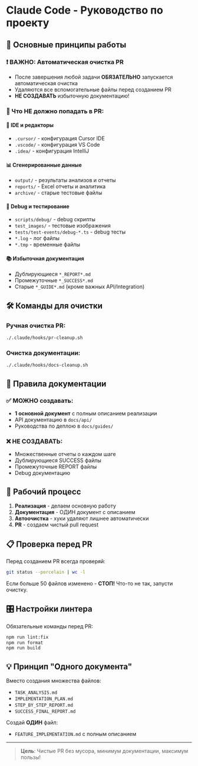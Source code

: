 # Claude Code - Руководство по проекту

## 🎯 Основные принципы работы

### ❗ ВАЖНО: Автоматическая очистка PR
- После завершения любой задачи **ОБЯЗАТЕЛЬНО** запускается автоматическая очистка
- Удаляются все вспомогательные файлы перед созданием PR
- **НЕ СОЗДАВАТЬ** избыточную документацию!

### 📁 Что НЕ должно попадать в PR:

#### 🔧 IDE и редакторы
- `.cursor/` - конфигурация Cursor IDE  
- `.vscode/` - конфигурация VS Code
- `.idea/` - конфигурация IntelliJ

#### 📊 Сгенерированные данные
- `output/` - результаты анализов и отчеты
- `reports/` - Excel отчеты и аналитика
- `archive/` - старые тестовые файлы

#### 🐛 Debug и тестирование  
- `scripts/debug/` - debug скрипты
- `test_images/` - тестовые изображения
- `tests/test-events/debug-*.ts` - debug тесты
- `*.log` - лог файлы
- `*.tmp` - временные файлы

#### 📚 Избыточная документация
- Дублирующиеся `*_REPORT*.md`
- Промежуточные `*_SUCCESS*.md` 
- Старые `*_GUIDE*.md` (кроме важных API/Integration)

## 🛠 Команды для очистки

### Ручная очистка PR:
```bash
./.claude/hooks/pr-cleanup.sh
```

### Очистка документации:
```bash
./.claude/hooks/docs-cleanup.sh
```

## 🎯 Правила документации

### ✅ МОЖНО создавать:
- **1 основной документ** с полным описанием реализации
- API документацию в `docs/api/`
- Руководства по деплою в `docs/guides/`

### ❌ НЕ СОЗДАВАТЬ:
- Множественные отчеты о каждом шаге
- Дублирующиеся SUCCESS файлы  
- Промежуточные REPORT файлы
- Debug документацию

## 🚀 Рабочий процесс

1. **Реализация** - делаем основную работу
2. **Документация** - ОДИН документ с описанием
3. **Автоочистка** - хуки удаляют лишнее автоматически
4. **PR** - создаем чистый pull request

## 📋 Проверка перед PR

Перед созданием PR всегда проверяй:
```bash
git status --porcelain | wc -l
```

Если больше 50 файлов изменено - **СТОП!** 
Что-то не так, запусти очистку.

## 🎛 Настройки линтера

Обязательные команды перед PR:
```bash
npm run lint:fix
npm run format  
npm run build
```

## 💡 Принцип "Одного документа"

Вместо создания множества файлов:
- `TASK_ANALYSIS.md`
- `IMPLEMENTATION_PLAN.md` 
- `STEP_BY_STEP_REPORT.md`
- `SUCCESS_FINAL_REPORT.md`

Создай **ОДИН** файл:
- `FEATURE_IMPLEMENTATION.md` с полным описанием

---

> **Цель**: Чистые PR без мусора, минимум документации, максимум пользы!